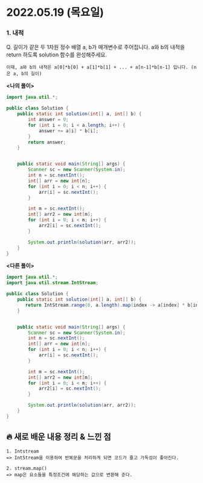 # 2022.05.19 (목요일)

### **1. 내적**

Q. 길이가 같은 두 1차원 정수 배열 a, b가 매개변수로 주어집니다. a와 b의 내적을 return 하도록 solution 함수를 완성해주세요.
        
    이때, a와 b의 내적은 a[0]*b[0] + a[1]*b[1] + ... + a[n-1]*b[n-1] 입니다. (n은 a, b의 길이)

**<나의 풀이>**
```java
import java.util.*;

public class Solution {
    public static int solution(int[] a, int[] b) {
        int answer = 0;
        for (int i = 0; i < a.length; i++) {
            answer += a[i] * b[i];
        }
        return answer;
    }


    public static void main(String[] args) {
        Scanner sc = new Scanner(System.in);
        int n = sc.nextInt();
        int[] arr = new int[n];
        for (int i = 0; i < n; i++) {
            arr[i] = sc.nextInt();
        }

        int m = sc.nextInt();
        int[] arr2 = new int[m];
        for (int i = 0; i < m; i++) {
            arr2[i] = sc.nextInt();
        }

        System.out.println(solution(arr, arr2));
    }
}
```

**<다른 풀이>**
```java
import java.util.*;
import java.util.stream.IntStream;

public class Solution {
    public static int solution(int[] a, int[] b) {
       return IntStream.range(0, a.length).map(index -> a[index] * b[index]).sum();
    }


    public static void main(String[] args) {
        Scanner sc = new Scanner(System.in);
        int n = sc.nextInt();
        int[] arr = new int[n];
        for (int i = 0; i < n; i++) {
            arr[i] = sc.nextInt();
        }

        int m = sc.nextInt();
        int[] arr2 = new int[m];
        for (int i = 0; i < m; i++) {
            arr2[i] = sc.nextInt();
        }

        System.out.println(solution(arr, arr2));
    }
}
```

##  **🔥 새로 배운 내용 정리 & 느낀 점**

    1. Intstream 
    => IntStream을 이용하여 반복문을 처리하게 되면 코드가 줄고 가독성이 좋아진다.
    
    2. stream.map()
    => map은 요소들을 특정조건에 해당하는 값으로 변환해 준다.